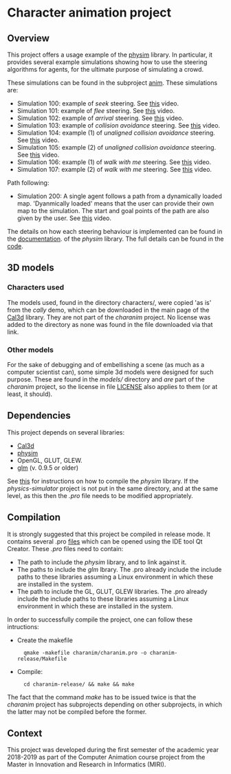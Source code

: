 # Character animation project

## Overview

This project offers a usage example of the [physim](hhttps://github.com/lluisalemanypuig/physics-simulator/)
library. In particular, it provides several example simulations showing
how to use the steering algorithms for agents, for the ultimate purpose
of simulating a crowd.

These simulations can be found in the subproject
[anim](https://github.com/lluisalemanypuig/character-animation/tree/master/charanim/anim).
These simulations are:
- Simulation 100: example of _seek_ steering.
See [this](https://youtu.be/mrXKAWbpMrg) video.
- Simulation 101: example of _flee_ steering.
See [this](https://youtu.be/3nEgPSVR6Jc) video.
- Simulation 102: example of _arrival_ steering.
See [this](https://youtu.be/q4GoyllWeDo) video.
- Simulation 103: example of _collision avoidance_ steering.
See [this](https://youtu.be/oLG41e-VA8I) video.
- Simulation 104: example (1) of _unaligned collision avoidance_ steering.
See [this](https://youtu.be/Oy_2ld4sNNc) video.
- Simulation 105: example (2) of _unaligned collision avoidance_ steering.
See [this](https://youtu.be/0QkEuy_MnOQ) video.
- Simulation 106: example (1) of _walk with me_ steering.
 See [this](https://youtu.be/2MXQZmuyw5Q) video.
- Simulation 107: example (2) of _walk with me_ steering.
 See [this](https://youtu.be/YGUqM94e4lk) video.

Path following:
- Simulation 200: A single agent follows a path from a dynamically loaded
map. 'Dyanmically loaded' means that the user can provide their own map
to the simulation. The start and goal points of the path are also given
by the user. See [this](https://youtu.be/fRwBXJwTm2A) video.

The details on how each steering behaviour is implemented can be found
in the
[documentation](https://github.com/lluisalemanypuig/physics-simulator/tree/master/docs).
of the _physim_ library. The full details can be found in the
[code](https://github.com/lluisalemanypuig/physics-simulator/blob/master/physim/particles/agent_particle.cpp).

## 3D models

### Characters used

The models used, found in the directory characters/, were copied 'as is'
from the _cally_ demo, which can be downloaded in the main page of the
[Cal3d](https://mp3butcher.github.io/Cal3D/) library. They are not part
of the _charanim_ project. No license was added to the directory as none
was found in the file downloaded via that link.

### Other models

For the sake of debugging and of embellishing a scene (as much as a
computer scientist can), some simple 3d models were designed for such
purpose. These are found in the _models/_ directory and _are_ part of
the _charanim_ project, so the license in file [LICENSE]() also applies
to them (or at least, it should).

## Dependencies

This project depends on several libraries:
- [Cal3d](https://mp3butcher.github.io/)
- [physim](https://github.com/lluisalemanypuig/physics-simulator)
- OpenGL, GLUT, GLEW.
- [glm](https://glm.g-truc.net/0.9.9/index.html) (v. 0.9.5 or older)

See [this](hhttps://github.com/lluisalemanypuig/physics-simulator/blob/master/README.md)
for instructions on how to compile the _physim_ library. If the _physics-simulator_
project is not put in the same directory, and at the same level, as this
then the _.pro_ file needs to be modified appropriately.

## Compilation

It is strongly suggested that this project be compiled in release mode.
It contains several .pro [files](https://github.com/lluisalemanypuig/character-animation/tree/master/charanim)
which can be opened using the IDE tool Qt Creator. These _.pro_ files need
to contain:
- The path to include the _physim_ library, and to link against it.
- The paths to include the _glm_ lbrary. The .pro already include the
include paths to these libraries assuming a Linux environment in which
these are installed in the system.
- The path to include the GL, GLUT, GLEW libraries. The .pro already include
the include paths to these libraries assuming a Linux environment in which
these are installed in the system.

In order to successfully compile the project, one can follow these intructions:

- Create the makefile

		qmake -makefile charanim/charanim.pro -o charanim-release/Makefile

- Compile:
	
		cd charanim-release/ && make && make

The fact that the command _make_ has to be issued twice is that the
_charanim_ project has subprojects depending on other subprojects, in
which the latter may not be compiled before the former.

## Context

This project was developed during the first semester of the academic
year 2018-2019 as part of the Computer Animation course project from the
Master in Innovation and Research in Informatics (MIRI).

